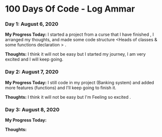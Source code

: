 
<!--- ##### Day 0: February 30, 2016 (Example 1) // **Today's Progress**: Fixed CSS, worked on canvas functionality for the app.

 **Thoughts:** I really struggled with CSS, but, overall, I feel like I am slowly getting better at it. Canvas is still new for me, but I managed to figure out some basic.

 **Link to work:** [Calculator App](http://www.example.com)

 **Link(s) to work**: [Calculator App](http://www.example.com) -->

# 100 Days Of Code - Log Ammar


### Day 1: August 6, 2020 

**My Progress Today:** I started a project from a curse that I have finished <my first course>, I arranged my thoughts, and made some code structure <Heads of classes & some functions declaration > .

**Thoughts:** I think it will not be easy but I started my journey, I am very excited and I will keep going.

### Day 2: August 7, 2020 

**My Progress Today:** I still code in my project (Banking system) and added more features (functions) and I'll keep going to finish it.

**Thoughts:** I think it will not be easy but I'm Feeling so excited .

### Day 3: August 8, 2020 

**My Progress Today:**

**Thoughts:** 



